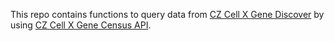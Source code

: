 This repo contains functions to query data from [CZ Cell X Gene Discover](https://cellxgene.cziscience.com/) by using [CZ Cell X Gene Census API](https://chanzuckerberg.github.io/cellxgene-census//).

